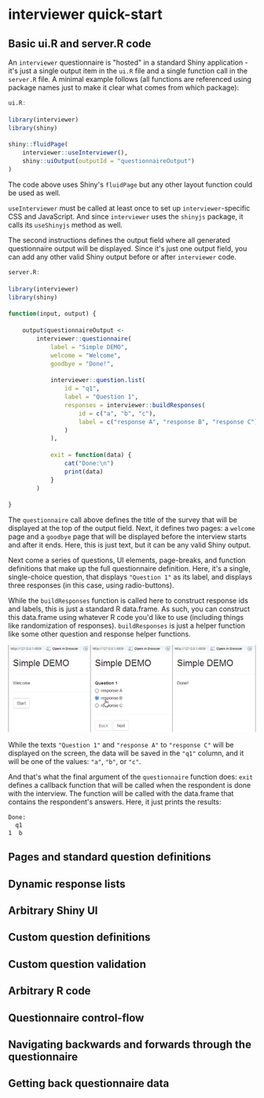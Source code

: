 # interviewer quick-start

## Basic ui.R and server.R code

An `interviewer` questionnaire is "hosted" in a standard Shiny application - it's just 
a single output item in the `ui.R` file and a single function call in the `server.R` file.
A minimal example follows (all functions are referenced using package names
just to make it clear what comes from which package):

```r
ui.R:

library(interviewer)
library(shiny)

shiny::fluidPage(
    interviewer::useInterviewer(),
    shiny::uiOutput(outputId = "questionnaireOutput")
)
```

The code above uses Shiny's `fluidPage` but any other layout function could be used as well.

`useInterviewer` must be called at least once to set up `interviewer`-specific CSS and JavaScript.
And since `interviewer` uses the `shinyjs` package, it calls its `useShinyjs` method as well.

The second instructions defines the output field where all generated questionnaire output
will be displayed. Since it's just one output field, you can add any other valid Shiny output
before or after `interviewer` code.

```r
server.R:

library(interviewer)
library(shiny)

function(input, output) {

    output$questionnaireOutput <-
        interviewer::questionnaire(
            label = "Simple DEMO",
            welcome = "Welcome",
            goodbye = "Done!",

            interviewer::question.list(
                id = "q1",
                label = "Question 1",
                responses = interviewer::buildResponses(
                    id = c("a", "b", "c"),
                    label = c("response A", "response B", "response C")
                )
            ),

            exit = function(data) {
                cat("Done:\n")
                print(data)
            }
        )

}
```

The `questionnaire` call above defines the title of the survey that will be displayed
at the top of the output field. Next, it defines two pages: a `welcome` page and a `goodbye` page
that will be displayed before the interview starts and after it ends. Here, this is just text,
but it can be any valid Shiny output.

Next come a series of questions, UI elements, page-breaks, and function definitions
that make up the full questionnaire definition. Here, it's a single, single-choice question,
that displays `"Question 1"` as its label, and displays three responses (in this case, using radio-buttons).

While the `buildResponses` function is called here to construct response ids and labels,
this is just a standard R data.frame. As such, you can construct this data.frame using
whatever R code you'd like to use (including things like randomization of responses).
`buildResponses` is just a helper function like some other question and response helper functions.

![Simple DEMO](https://github.com/mtrybulec/interviewer/blob/master/img/simple-demo.png "Simple DEMO")

While the texts `"Question 1"` and `"response A"` to `"response C"` will be displayed on the screen,
the data will be saved in the `"q1"` column, and it will be one of the values: `"a"`, `"b"`, or `"c"`.

And that's what the final argument of the `questionnaire` function does: `exit` defines a callback function
that will be called when the respondent is done with the interview. The function will be called
with the data.frame that contains the respondent's answers. Here, it just prints the results:

```
Done:
  q1
1  b
```

## Pages and standard question definitions

## Dynamic response lists

## Arbitrary Shiny UI

## Custom question definitions

## Custom question validation

## Arbitrary R code

## Questionnaire control-flow

## Navigating backwards and forwards through the questionnaire

## Getting back questionnaire data
